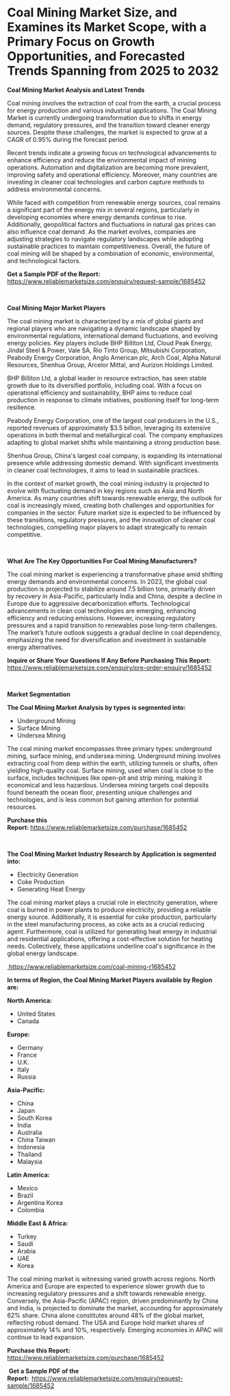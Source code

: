 <p><h1>Coal Mining Market Size, and Examines its Market Scope, with a Primary Focus on Growth Opportunities, and Forecasted Trends Spanning from 2025 to 2032</h1></p><p><strong>Coal Mining Market Analysis and Latest Trends</strong></p>
<p><p>Coal mining involves the extraction of coal from the earth, a crucial process for energy production and various industrial applications. The Coal Mining Market is currently undergoing transformation due to shifts in energy demand, regulatory pressures, and the transition toward cleaner energy sources. Despite these challenges, the market is expected to grow at a CAGR of 0.95% during the forecast period.</p><p>Recent trends indicate a growing focus on technological advancements to enhance efficiency and reduce the environmental impact of mining operations. Automation and digitalization are becoming more prevalent, improving safety and operational efficiency. Moreover, many countries are investing in cleaner coal technologies and carbon capture methods to address environmental concerns.</p><p>While faced with competition from renewable energy sources, coal remains a significant part of the energy mix in several regions, particularly in developing economies where energy demands continue to rise. Additionally, geopolitical factors and fluctuations in natural gas prices can also influence coal demand. As the market evolves, companies are adjusting strategies to navigate regulatory landscapes while adopting sustainable practices to maintain competitiveness. Overall, the future of coal mining will be shaped by a combination of economic, environmental, and technological factors.</p></p>
<p><strong>Get a Sample PDF of the Report:&nbsp;</strong> <a href="https://www.reliablemarketsize.com/enquiry/request-sample/1685452?utm_campaign=1836&utm_medium=2&utm_source=Github&utm_content=ia&utm_term=19042025&utm_id=coal-mining">https://www.reliablemarketsize.com/enquiry/request-sample/1685452</a></p>
<p>&nbsp;</p>
<p><strong>Coal Mining Major Market Players</strong></p>
<p><p>The coal mining market is characterized by a mix of global giants and regional players who are navigating a dynamic landscape shaped by environmental regulations, international demand fluctuations, and evolving energy policies. Key players include BHP Billiton Ltd, Cloud Peak Energy, Jindal Steel & Power, Vale SA, Rio Tinto Group, Mitsubishi Corporation, Peabody Energy Corporation, Anglo American plc, Arch Coal, Alpha Natural Resources, Shenhua Group, Arcelor Mittal, and Aurizon Holdings Limited.</p><p>BHP Billiton Ltd, a global leader in resource extraction, has seen stable growth due to its diversified portfolio, including coal. With a focus on operational efficiency and sustainability, BHP aims to reduce coal production in response to climate initiatives, positioning itself for long-term resilience.</p><p>Peabody Energy Corporation, one of the largest coal producers in the U.S., reported revenues of approximately $3.5 billion, leveraging its extensive operations in both thermal and metallurgical coal. The company emphasizes adapting to global market shifts while maintaining a strong production base.</p><p>Shenhua Group, China's largest coal company, is expanding its international presence while addressing domestic demand. With significant investments in cleaner coal technologies, it aims to lead in sustainable practices.</p><p>In the context of market growth, the coal mining industry is projected to evolve with fluctuating demand in key regions such as Asia and North America. As many countries shift towards renewable energy, the outlook for coal is increasingly mixed, creating both challenges and opportunities for companies in the sector. Future market size is expected to be influenced by these transitions, regulatory pressures, and the innovation of cleaner coal technologies, compelling major players to adapt strategically to remain competitive.</p></p>
<p>&nbsp;</p>
<p><strong>What Are The Key Opportunities For Coal Mining Manufacturers?</strong></p>
<p><p>The coal mining market is experiencing a transformative phase amid shifting energy demands and environmental concerns. In 2023, the global coal production is projected to stabilize around 7.5 billion tons, primarily driven by recovery in Asia-Pacific, particularly India and China, despite a decline in Europe due to aggressive decarbonization efforts. Technological advancements in clean coal technologies are emerging, enhancing efficiency and reducing emissions. However, increasing regulatory pressures and a rapid transition to renewables pose long-term challenges. The market’s future outlook suggests a gradual decline in coal dependency, emphasizing the need for diversification and investment in sustainable energy alternatives.</p></p>
<p><strong>Inquire or Share Your Questions If Any Before Purchasing This Report:</strong> <a href="https://www.reliablemarketsize.com/enquiry/pre-order-enquiry/1685452?utm_campaign=1836&utm_medium=2&utm_source=Github&utm_content=ia&utm_term=19042025&utm_id=coal-mining">https://www.reliablemarketsize.com/enquiry/pre-order-enquiry/1685452</a></p>
<p>&nbsp;</p>
<p><strong>Market Segmentation</strong></p>
<p><strong>The Coal Mining Market Analysis by types is segmented into:</strong></p>
<p><ul><li>Underground Mining</li><li>Surface Mining</li><li>Undersea Mining</li></ul></p>
<p><p>The coal mining market encompasses three primary types: underground mining, surface mining, and undersea mining. Underground mining involves extracting coal from deep within the earth, utilizing tunnels or shafts, often yielding high-quality coal. Surface mining, used when coal is close to the surface, includes techniques like open-pit and strip mining, making it economical and less hazardous. Undersea mining targets coal deposits found beneath the ocean floor, presenting unique challenges and technologies, and is less common but gaining attention for potential resources.</p></p>
<p><strong>Purchase this Report:&nbsp;</strong><a href="https://www.reliablemarketsize.com/purchase/1685452?utm_campaign=1836&utm_medium=2&utm_source=Github&utm_content=ia&utm_term=19042025&utm_id=coal-mining">https://www.reliablemarketsize.com/purchase/1685452</a></p>
<p>&nbsp;</p>
<p><strong>The Coal Mining Market Industry Research by Application is segmented into:</strong></p>
<p><ul><li>Electricity Generation</li><li>Coke Production</li><li>Generating Heat Energy</li></ul></p>
<p><p>The coal mining market plays a crucial role in electricity generation, where coal is burned in power plants to produce electricity, providing a reliable energy source. Additionally, it is essential for coke production, particularly in the steel manufacturing process, as coke acts as a crucial reducing agent. Furthermore, coal is utilized for generating heat energy in industrial and residential applications, offering a cost-effective solution for heating needs. Collectively, these applications underline coal's significance in the global energy landscape.</p></p>
<p><a href="https://www.reliablemarketsize.com/coal-mining-r1685452?utm_campaign=1836&utm_medium=2&utm_source=Github&utm_content=ia&utm_term=19042025&utm_id=coal-mining">&nbsp;https://www.reliablemarketsize.com/coal-mining-r1685452</a></p>
<p><strong>In terms of Region, the Coal Mining Market Players available by Region are:</strong></p>
<p>
    <p> <strong> North America: </strong>
        <ul>
            <li>United States</li>
            <li>Canada</li>
        </ul>
        </p> 
    <p> <strong> Europe: </strong>
        <ul>
            <li>Germany</li>
            <li>France</li>
            <li>U.K.</li>
            <li>Italy</li>
            <li>Russia</li>
        </ul>
        </p> 
    <p> <strong> Asia-Pacific: </strong>
        <ul>
            <li>China</li>
            <li>Japan</li>
            <li>South Korea</li>
            <li>India</li>
            <li>Australia</li>
            <li>China Taiwan</li>
            <li>Indonesia</li>
            <li>Thailand</li>
            <li>Malaysia</li>
        </ul>
        </p> 
    <p> <strong> Latin America: </strong>
        <ul>
            <li>Mexico</li>
            <li>Brazil</li>
            <li>Argentina Korea</li>
            <li>Colombia</li>
        </ul>
        </p> 
    <p> <strong> Middle East & Africa: </strong>
        <ul>
            <li>Turkey</li>
            <li>Saudi</li>
            <li>Arabia</li>
            <li>UAE</li>
            <li>Korea</li>
        </ul>
    </p>
    </p>
<p><p>The coal mining market is witnessing varied growth across regions. North America and Europe are expected to experience slower growth due to increasing regulatory pressures and a shift towards renewable energy. Conversely, the Asia-Pacific (APAC) region, driven predominantly by China and India, is projected to dominate the market, accounting for approximately 62% share. China alone constitutes around 48% of the global market, reflecting robust demand. The USA and Europe hold market shares of approximately 14% and 10%, respectively. Emerging economies in APAC will continue to lead expansion.</p></p>
<p><strong>Purchase this Report: </strong><a href="https://www.reliablemarketsize.com/purchase/1685452?utm_campaign=1836&utm_medium=2&utm_source=Github&utm_content=ia&utm_term=19042025&utm_id=coal-mining">https://www.reliablemarketsize.com/purchase/1685452</a></p>
<p>&nbsp;<strong>Get a Sample PDF of the Report:&nbsp;&nbsp;</strong><a href="https://www.reliablemarketsize.com/enquiry/request-sample/1685452?utm_campaign=1836&utm_medium=2&utm_source=Github&utm_content=ia&utm_term=19042025&utm_id=coal-mining">https://www.reliablemarketsize.com/enquiry/request-sample/1685452</a></p>
<p><strong></strong></p>
<p><p></p><p></p><p></p></p>